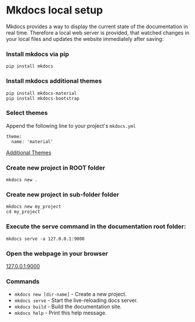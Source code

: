 # Mkdocs local setup

Mkdocs provides a way to display the current state of the documentation in real time. Therefore a local web server is provided, that watched changes in your local files and updates the website immediately after saving:

### Install mkdocs via pip

```
pip install mkdocs
```

### Install mkdocs additional themes

```
pip install mkdocs-material
pip install mkdocs-bootstrap
```

### Select themes

Append the following line to your project's ```mkdocs.yml```

```
theme:
  name: 'material'
```

[Additional Themes](http://mkdocs.github.io/mkdocs-bootswatch/#mkdocs-bootstrap-theme)


### Create new project in ROOT folder

```
mkdocs new .
```

### Create new project in sub-folder folder

```
mkdocs new my_project
cd my_project
```


### Execute the serve command in the documentation root folder:

```
mkdocs serve -a 127.0.0.1:9000
```

### Open the webpage in your browser

[127.0.0.1:9000](http:\\127.0.0.1:9000)


### Commands

* `mkdocs new [dir-name]` - Create a new project.
* `mkdocs serve` - Start the live-reloading docs server.
* `mkdocs build` - Build the documentation site.
* `mkdocs help` - Print this help message.


